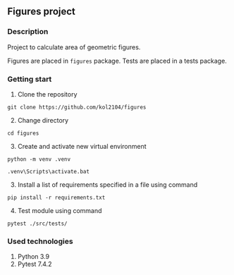 ## Figures project

### Description

Project to calculate area of geometric figures.

Figures are placed in `figures` package. 
Tests are placed in a tests package.

### Getting start

1. Clone the repository

`git clone https://github.com/kol2104/figures`

2. Change directory

`cd figures`

3. Create and activate new virtual environment

`python -m venv .venv`

`.venv\Scripts\activate.bat`

3. Install a list of requirements specified in a file using command

`pip install -r requirements.txt`

4. Test module using command

`pytest ./src/tests/`

### Used technologies

1. Python 3.9
2. Pytest 7.4.2
